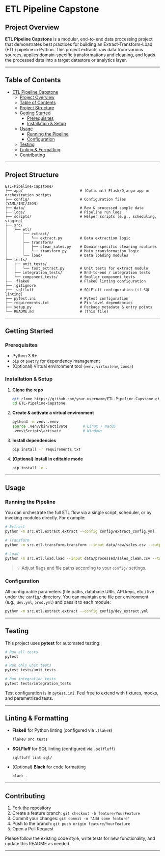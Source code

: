# ETL Pipeline Capstone

## Project Overview

**ETL Pipeline Capstone** is a modular, end-to-end data processing project that demonstrates best practices for building an Extract-Transform-Load (ETL) pipeline in Python. This project extracts raw data from various sources, applies domain-specific transformations and cleaning, and loads the processed data into a target datastore or analytics layer.

---

## Table of Contents

- [ETL Pipeline Capstone](#etl-pipeline-capstone)
  - [Project Overview](#project-overview)
  - [Table of Contents](#table-of-contents)
  - [Project Structure](#project-structure)
  - [Getting Started](#getting-started)
    - [Prerequisites](#prerequisites)
    - [Installation \& Setup](#installation--setup)
  - [Usage](#usage)
    - [Running the Pipeline](#running-the-pipeline)
    - [Configuration](#configuration)
  - [Testing](#testing)
  - [Linting \& Formatting](#linting--formatting)
  - [Contributing](#contributing)

---

## Project Structure

```
ETL-Pipeline-Capstone/
├── app/                          # (Optional) Flask/Django app or orchestration scripts
├── config/                       # Configuration files (YAML/INI/JSON)
├── data/                         # Raw & processed sample data
├── logs/                         # Pipeline run logs
├── scripts/                      # Helper scripts (e.g., scheduling, staging)
├── src/
│   └── etl/
│       ├── extract/
│       │   └── extract.py        # Data extraction logic
│       ├── transform/
│       │   ├── clean_sales.py    # Domain-specific cleaning routines
│       │   └── transform.py      # Main transformation logic
│       └── load/                 # Data loading modules
├── tests/
│   ├── unit_tests/
│   │   └── test_extract.py       # Unit tests for extract module
│   ├── integration_tests/        # End-to-end / integration tests
│   └── component_tests/          # Smaller component tests
├── .flake8                       # Flake8 linting configuration
├── .gitignore
├── .sqlfluff                     # SQLFluff configuration (if SQL linting)
├── pytest.ini                    # Pytest configuration
├── requirements.txt              # Pin-level dependencies
├── setup.py                      # Package metadata & entry points
└── README.md                     # (This file)
```

---

## Getting Started

### Prerequisites

- Python 3.8+  
- `pip` or `poetry` for dependency management  
- (Optional) Virtual environment tool (`venv`, `virtualenv`, `conda`)

### Installation & Setup

1. **Clone the repo**  
   ```bash
   git clone https://github.com/your-username/ETL-Pipeline-Capstone.git
   cd ETL-Pipeline-Capstone
   ```

2. **Create & activate a virtual environment**  
   ```bash
   python3 -m venv .venv
   source .venv/bin/activate       # Linux / macOS
   .venv\Scripts\activate          # Windows
   ```

3. **Install dependencies**  
   ```bash
   pip install -r requirements.txt
   ```

4. **(Optional) Install in editable mode**  
   ```bash
   pip install -e .
   ```

---

## Usage

### Running the Pipeline

You can orchestrate the full ETL flow via a single script, scheduler, or by invoking modules directly. For example:

```bash
# Extract
python -m src.etl.extract.extract --config config/extract_config.yml

# Transform
python -m src.etl.transform.transform --input data/raw/sales.csv --output data/processed/sales_clean.csv

# Load
python -m src.etl.load.load --input data/processed/sales_clean.csv --target your_database_uri
```

> 💡 Adjust flags and file paths according to your `config/` settings.

### Configuration

All configurable parameters (file paths, database URIs, API keys, etc.) live under the `config/` directory. You can maintain one file per environment (e.g., `dev.yml`, `prod.yml`) and pass it to each module:

```bash
python -m src.etl.extract.extract --config config/dev_extract.yml
```

---

## Testing

This project uses **pytest** for automated testing:

```bash
# Run all tests
pytest

# Run only unit tests
pytest tests/unit_tests

# Run integration tests
pytest tests/integration_tests
```

Test configuration is in `pytest.ini`. Feel free to extend with fixtures, mocks, and parametrized tests.

---

## Linting & Formatting

- **Flake8** for Python linting (configured via `.flake8`)  
  ```bash
  flake8 src tests
  ```

- **SQLFluff** for SQL linting (configured via `.sqlfluff`)  
  ```bash
  sqlfluff lint sql/
  ```

- (Optional) **Black** for code formatting  
  ```bash
  black .
  ```

---

## Contributing

1. Fork the repository  
2. Create a feature branch: `git checkout -b feature/YourFeature`  
3. Commit your changes: `git commit -m "Add some feature"`  
4. Push to the branch: `git push origin feature/YourFeature`  
5. Open a Pull Request

Please follow the existing code style, write tests for new functionality, and update this README as needed.

---

 
